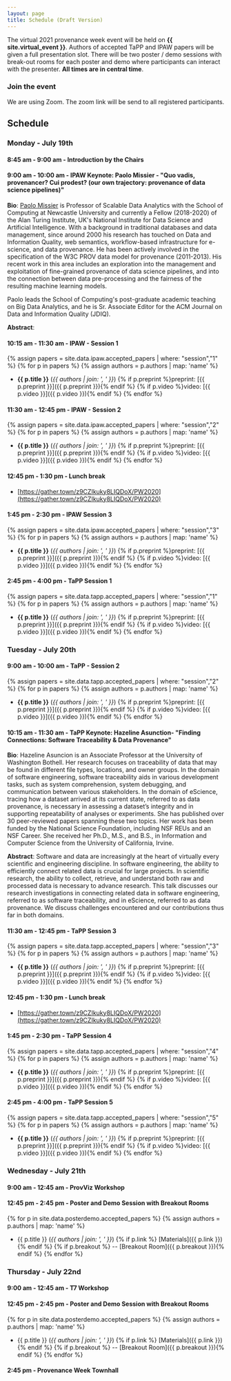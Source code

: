 ```yaml
---
layout: page
title: Schedule (Draft Version)
---
```


The  virtual 2021 provenance week event will be held on **{{ site.virtual_event }}**. Authors of accepted TaPP and IPAW papers will be given a full presentation slot. There will be two poster / demo sessions with break-out rooms for each poster and demo where participants can interact with the presenter. **All times are in central time**.

### Join the event

We are using Zoom. The zoom link will be send to all registered participants.

## Schedule 

### Monday - July 19th

####  8:45 am - 9:00 am - Introduction by the Chairs
#### 9:00 am - 10:00 am - IPAW Keynote: Paolo Missier - "Quo vadis, provenancer?  Cui prodest?  (our own trajectory: provenance of data science pipelines)"

**Bio**: [Paolo Missier](http://tinyurl.com/paolomissier/) is Professor of Scalable Data Analytics with the School of Computing at Newcastle University and currently a Fellow (2018-2020) of the Alan Turing Institute, UK's National Institute for Data Science and Artificial Intelligence. With a background in traditional databases and data management, since around 2000 his research has touched on Data and Information Quality, web semantics, workflow-based infrastructure for e-science, and data provenance. He has been actively involved in the specification of the W3C PROV data model for provenance (2011-2013). His recent work in this area includes an exploration into the management and exploitation of fine-grained provenance of data science pipelines, and into the connection between data pre-processing and the fairness of the resulting machine learning models.

Paolo leads the School of Computing's post-graduate academic teaching on Big Data Analytics, and he is Sr. Associate Editor for the ACM Journal on Data and Information Quality (JDIQ).

**Abstract**:

#### 10:15 am - 11:30 am - IPAW - Session 1
{% assign papers = site.data.ipaw.accepted_papers  | where: "session","1" %}
{% for p in papers %}
{% assign authors = p.authors | map: 'name' %}
- **{{ p.title }}** (*{{ authors | join: ', ' }}*) {% if p.preprint %}preprint: [{{ p.preprint }}]({{ p.preprint }}){% endif %} {% if p.video %}video: [{{ p.video }}]({{ p.video }}){% endif %}
{% endfor %}

#### 11:30 am - 12:45 pm - IPAW - Session 2
{% assign papers = site.data.ipaw.accepted_papers  | where: "session","2" %}
{% for p in papers %}
{% assign authors = p.authors | map: 'name' %}
- **{{ p.title }}** (*{{ authors | join: ', ' }}*) {% if p.preprint %}preprint: [{{ p.preprint }}]({{ p.preprint }}){% endif %} {% if p.video %}video: [{{ p.video }}]({{ p.video }}){% endif %}
{% endfor %}

#### 12:45 pm - 1:30 pm - Lunch break
- [https://gather.town/z9CZIkuky8LIQDoX/PW2020](https://gather.town/z9CZIkuky8LIQDoX/PW2020)

#### 1:45 pm - 2:30 pm - IPAW Session 3
{% assign papers = site.data.ipaw.accepted_papers  | where: "session","3" %}
{% for p in papers %}
{% assign authors = p.authors | map: 'name' %}
- **{{ p.title }}** (*{{ authors | join: ', ' }}*) {% if p.preprint %}preprint: [{{ p.preprint }}]({{ p.preprint }}){% endif %} {% if p.video %}video: [{{ p.video }}]({{ p.video }}){% endif %}
{% endfor %}

#### 2:45 pm - 4:00 pm - TaPP Session 1

{% assign papers = site.data.tapp.accepted_papers  | where: "session","1" %}
{% for p in papers %}
{% assign authors = p.authors | map: 'name' %}
- **{{ p.title }}** (*{{ authors | join: ', ' }}*) {% if p.preprint %}preprint: [{{ p.preprint }}]({{ p.preprint }}){% endif %} {% if p.video %}video: [{{ p.video }}]({{ p.video }}){% endif %}
{% endfor %}


### Tuesday - July 20th


#### 9:00 am - 10:00 am - TaPP - Session 2
{% assign papers = site.data.tapp.accepted_papers  | where: "session","2" %}
{% for p in papers %}
{% assign authors = p.authors | map: 'name' %}
- **{{ p.title }}** (*{{ authors | join: ', ' }}*) {% if p.preprint %}preprint: [{{ p.preprint }}]({{ p.preprint }}){% endif %} {% if p.video %}video: [{{ p.video }}]({{ p.video }}){% endif %}
{% endfor %}

#### 10:15 am - 11:30 am - TaPP Keynote: Hazeline Asunction- "Finding Connections: Software Traceability & Data Provenance"

**Bio**:
Hazeline Asuncion is an Associate Professor at the University of Washington Bothell. Her research focuses on traceability of data that may be found in different file types, locations, and owner groups. In the domain of software engineering, software traceability aids in various development tasks, such as system comprehension, system debugging, and communication between various stakeholders. In the domain of eScience, tracing how a dataset arrived at its current state, referred to as data provenance, is necessary in assessing a dataset’s integrity and in supporting repeatability of analyses or experiments. She has published over 30 peer-reviewed papers spanning these two topics. Her work has been funded by the National Science Foundation, including NSF REUs and an NSF Career. She received her Ph.D., M.S., and B.S., in Information and Computer Science from the University of California, Irvine.

**Abstract**:
Software and data are increasingly at the heart of virtually every scientific and engineering discipline.  In software engineering, the ability to efficiently connect related data is crucial for large projects.  In scientific research, the ability to collect, retrieve, and understand both raw and processed data is necessary to advance research.  This talk discusses our research investigations in connecting related data in software engineering, referred to as software traceability, and in eScience, referred to as data provenance.  We discuss challenges encountered and our contributions thus far in both domains.


#### 11:30 am - 12:45 pm - TaPP Session 3
{% assign papers = site.data.tapp.accepted_papers  | where: "session","3" %}
{% for p in papers %}
{% assign authors = p.authors | map: 'name' %}
- **{{ p.title }}** (*{{ authors | join: ', ' }}*) {% if p.preprint %}preprint: [{{ p.preprint }}]({{ p.preprint }}){% endif %} {% if p.video %}video: [{{ p.video }}]({{ p.video }}){% endif %}
{% endfor %}

#### 12:45 pm - 1:30 pm - Lunch break
- [https://gather.town/z9CZIkuky8LIQDoX/PW2020](https://gather.town/z9CZIkuky8LIQDoX/PW2020)

#### 1:45 pm - 2:30 pm - TaPP Session 4
{% assign papers = site.data.tapp.accepted_papers  | where: "session","4" %}
{% for p in papers %}
{% assign authors = p.authors | map: 'name' %}
- **{{ p.title }}** (*{{ authors | join: ', ' }}*) {% if p.preprint %}preprint: [{{ p.preprint }}]({{ p.preprint }}){% endif %} {% if p.video %}video: [{{ p.video }}]({{ p.video }}){% endif %}
{% endfor %}

#### 2:45 pm - 4:00 pm - TaPP Session 5
{% assign papers = site.data.tapp.accepted_papers  | where: "session","5" %}
{% for p in papers %}
{% assign authors = p.authors | map: 'name' %}
- **{{ p.title }}** (*{{ authors | join: ', ' }}*) {% if p.preprint %}preprint: [{{ p.preprint }}]({{ p.preprint }}){% endif %} {% if p.video %}video: [{{ p.video }}]({{ p.video }}){% endif %}
{% endfor %}


### Wednesday - July 21th

#### 9:00 am - 12:45 am - ProvViz Workshop

#### 12:45 pm - 2:45 pm - Poster and Demo Session with Breakout Rooms
{% for p in site.data.posterdemo.accepted_papers %}
{% assign authors = p.authors | map: 'name' %}
- {{ p.title }} (*{{ authors | join: ', ' }}*) {% if p.link %} [Materials]({{ p.link }}){% endif %} {% if p.breakout %} -- [Breakout Room]({{ p.breakout }}){% endif %}
{% endfor %}



### Thursday - July 22nd

#### 9:00 am - 12:45 am - T7 Workshop

#### 12:45 pm - 2:45 pm - Poster and Demo Session with Breakout Rooms
{% for p in site.data.posterdemo.accepted_papers %}
{% assign authors = p.authors | map: 'name' %}
- {{ p.title }} (*{{ authors | join: ', ' }}*) {% if p.link %} [Materials]({{ p.link }}){% endif %} {% if p.breakout %} -- [Breakout Room]({{ p.breakout }}){% endif %}
{% endfor %}

#### 2:45 pm - Provenance Week Townhall
